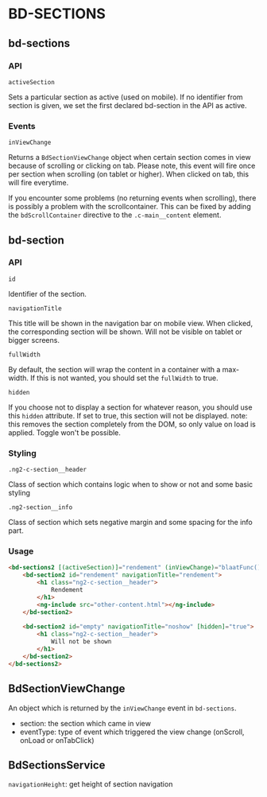 # BD-SECTIONS

## bd-sections

### API

`activeSection`

Sets a particular section as active (used on mobile). If no identifier from section is given, we set the first declared bd-section in the API as active. 

### Events

`inViewChange`

Returns a `BdSectionViewChange` object when certain section comes in view because of scrolling or clicking on tab.
Please note, this event will fire once per section when scrolling (on tablet or higher). When clicked on tab, this will fire everytime.

If you encounter some problems (no returning events when scrolling), there is possibly a problem with the scrollcontainer. This can be fixed by adding the `bdScrollContainer` directive to the `.c-main__content` element.

## bd-section

### API

`id`

Identifier of the section.

`navigationTitle`

This title will be shown in the navigation bar on mobile view. When clicked, the corresponding section will be shown.
Will not be visible on tablet or bigger screens.

`fullWidth`

By default, the section will wrap the content in a container with a max-width. If this is not wanted, you should set the `fullWidth` to true.

`hidden`

If you choose not to display a section for whatever reason, you should use this `hidden` attribute. If set to true, this section will not be displayed. 
note: this removes the section completely from the DOM, so only value on load is applied. Toggle won't be possible.

### Styling

`.ng2-c-section__header`

Class of section which contains logic when to show or not and some basic styling

`.ng2-section__info`

Class of section which sets negative margin and some spacing for the info part.

### Usage
```html
<bd-sections2 [(activeSection)]="rendement" (inViewChange)="blaatFunc()">
    <bd-section2 id="rendement" navigationTitle="rendement">
        <h1 class="ng2-c-section__header">
            Rendement
        </h1>
        <ng-include src="other-content.html"></ng-include>
    </bd-section2>
    
    <bd-section2 id="empty" navigationTitle="noshow" [hidden]="true">
        <h1 class="ng2-c-section__header">
            Will not be shown
        </h1>
    </bd-section2>
</bd-sections2>
```

## BdSectionViewChange

An object which is returned by the `inViewChange` event in `bd-sections`.
* section: the section which came in view
* eventType: type of event which triggered the view change (onScroll, onLoad or onTabClick)

## BdSectionsService

`navigationHeight`: get height of section navigation
